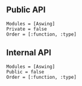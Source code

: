 ## Public API

```@autodocs
Modules = [Aswing]
Private = false
Order = [:function, :type]
```

## Internal API
```@autodocs
Modules = [Aswing]
Public = false
Order = [:function, :type]
```
